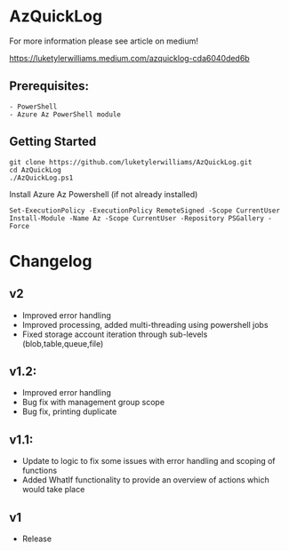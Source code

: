 # AzQuickLog

For more information please see article on medium!

https://luketylerwilliams.medium.com/azquicklog-cda6040ded6b

## Prerequisites​:
```
- PowerShell
- Azure Az PowerShell module
```

## Getting Started 

```
git clone https://github.com/luketylerwilliams/AzQuickLog.git
cd AzQuickLog
./AzQuickLog.ps1
```

Install Azure Az Powershell (if not already installed)
```
Set-ExecutionPolicy -ExecutionPolicy RemoteSigned -Scope CurrentUser
Install-Module -Name Az -Scope CurrentUser -Repository PSGallery -Force
```

# Changelog
## v2
+ Improved error handling
+ Improved processing, added multi-threading using powershell jobs
+ Fixed storage account iteration through sub-levels (blob,table,queue,file)
## v1.2:
+ Improved error handling
+ Bug fix with management group scope
+ Bug fix, printing duplicate 

## v1.1:
+ Update to logic to fix some issues with error handling and scoping of functions
+ Added WhatIf functionality to provide an overview of actions which would take place
## v1
+ Release

